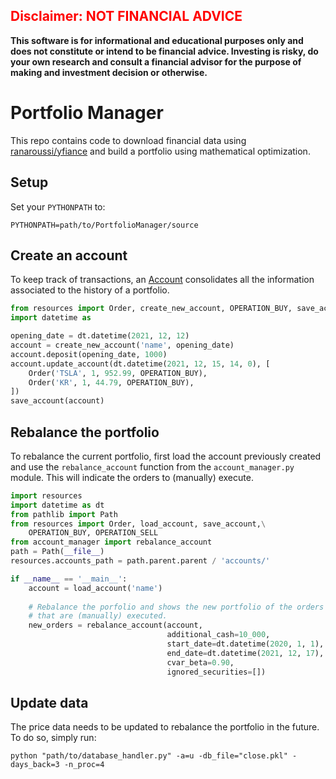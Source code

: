 ## <span style="color:red"> Disclaimer: NOT FINANCIAL ADVICE </span>

**This software is for informational and educational purposes only and does not constitute or intend to be financial advice. Investing is risky, do your own research and consult a financial advisor for the purpose of making and investment decision or otherwise.**

# Portfolio Manager

This repo contains code to download financial data using [ranaroussi/yfiance](https://github.com/ranaroussi/yfinance) and build a portfolio using mathematical optimization.

## Setup

Set your  `PYTHONPATH` to:

```shell
PYTHONPATH=path/to/PortfolioManager/source
```

## Create an account

To keep track of transactions, an [Account](https://github.com/dukduque/PortfolioManager/blob/3f014afdb6701846bf7c75cc72513414dfe55675/source/resources.py#L110) consolidates all the information associated to the history of a portfolio.

```python
from resources import Order, create_new_account, OPERATION_BUY, save_account
import datetime as 

opening_date = dt.datetime(2021, 12, 12)
account = create_new_account('name', opening_date)
account.deposit(opening_date, 1000)
account.update_account(dt.datetime(2021, 12, 15, 14, 0), [
    Order('TSLA', 1, 952.99, OPERATION_BUY),
    Order('KR', 1, 44.79, OPERATION_BUY),
])
save_account(account)
```

## Rebalance the portfolio

To rebalance the current portfolio, first load the account previously created and use the `rebalance_account` function from the `account_manager.py` module. This will indicate the orders to (manually) execute.

```python
import resources
import datetime as dt
from pathlib import Path
from resources import Order, load_account, save_account,\
    OPERATION_BUY, OPERATION_SELL
from account_manager import rebalance_account
path = Path(__file__)
resources.accounts_path = path.parent.parent / 'accounts/'

if __name__ == '__main__':
    account = load_account('name')
    
    # Rebalance the porfolio and shows the new portfolio of the orders
    # that are (manually) executed.
    new_orders = rebalance_account(account,
                                   additional_cash=10_000,
                                   start_date=dt.datetime(2020, 1, 1),
                                   end_date=dt.datetime(2021, 12, 17),
                                   cvar_beta=0.90,
                                   ignored_securities=[])
```

## Update data

The price data needs to be updated to rebalance the portfolio in the future. To do so, simply run:

```shell
python "path/to/database_handler.py" -a=u -db_file="close.pkl" -days_back=3 -n_proc=4
```

